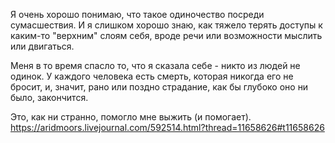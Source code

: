 Я очень хорошо понимаю, что такое одиночество посреди сумасшествия. И я слишком хорошо знаю, как тяжело терять доступы к каким-то "верхним" слоям себя, вроде речи или возможности мыслить или двигаться.

Меня в то время спасло то, что я сказала себе - никто из людей не одинок. У каждого человека есть смерть, которая никогда его не бросит, и, значит, рано или поздно страдание, как бы глубоко оно ни было, закончится.

Это, как ни странно, помогло мне выжить (и помогает).
https://aridmoors.livejournal.com/592514.html?thread=11658626#t11658626